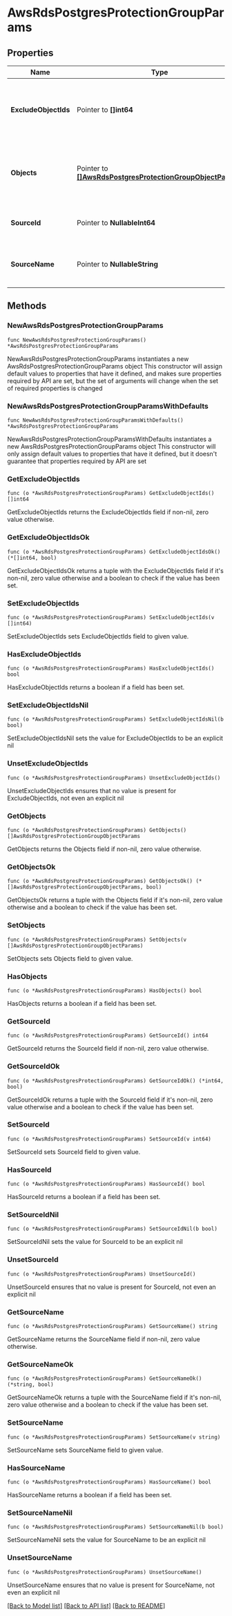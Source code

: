 # AwsRdsPostgresProtectionGroupParams

## Properties

Name | Type | Description | Notes
------------ | ------------- | ------------- | -------------
**ExcludeObjectIds** | Pointer to **[]int64** | Specifies the objects to be excluded in the Protection Group. | [optional] 
**Objects** | Pointer to [**[]AwsRdsPostgresProtectionGroupObjectParams**](AwsRdsPostgresProtectionGroupObjectParams.md) | Specifies the objects to be included in the Protection Group. | [optional] 
**SourceId** | Pointer to **NullableInt64** | Specifies the id of the parent of the objects. | [optional] [readonly] 
**SourceName** | Pointer to **NullableString** | Specifies the name of the parent of the objects. | [optional] [readonly] 

## Methods

### NewAwsRdsPostgresProtectionGroupParams

`func NewAwsRdsPostgresProtectionGroupParams() *AwsRdsPostgresProtectionGroupParams`

NewAwsRdsPostgresProtectionGroupParams instantiates a new AwsRdsPostgresProtectionGroupParams object
This constructor will assign default values to properties that have it defined,
and makes sure properties required by API are set, but the set of arguments
will change when the set of required properties is changed

### NewAwsRdsPostgresProtectionGroupParamsWithDefaults

`func NewAwsRdsPostgresProtectionGroupParamsWithDefaults() *AwsRdsPostgresProtectionGroupParams`

NewAwsRdsPostgresProtectionGroupParamsWithDefaults instantiates a new AwsRdsPostgresProtectionGroupParams object
This constructor will only assign default values to properties that have it defined,
but it doesn't guarantee that properties required by API are set

### GetExcludeObjectIds

`func (o *AwsRdsPostgresProtectionGroupParams) GetExcludeObjectIds() []int64`

GetExcludeObjectIds returns the ExcludeObjectIds field if non-nil, zero value otherwise.

### GetExcludeObjectIdsOk

`func (o *AwsRdsPostgresProtectionGroupParams) GetExcludeObjectIdsOk() (*[]int64, bool)`

GetExcludeObjectIdsOk returns a tuple with the ExcludeObjectIds field if it's non-nil, zero value otherwise
and a boolean to check if the value has been set.

### SetExcludeObjectIds

`func (o *AwsRdsPostgresProtectionGroupParams) SetExcludeObjectIds(v []int64)`

SetExcludeObjectIds sets ExcludeObjectIds field to given value.

### HasExcludeObjectIds

`func (o *AwsRdsPostgresProtectionGroupParams) HasExcludeObjectIds() bool`

HasExcludeObjectIds returns a boolean if a field has been set.

### SetExcludeObjectIdsNil

`func (o *AwsRdsPostgresProtectionGroupParams) SetExcludeObjectIdsNil(b bool)`

 SetExcludeObjectIdsNil sets the value for ExcludeObjectIds to be an explicit nil

### UnsetExcludeObjectIds
`func (o *AwsRdsPostgresProtectionGroupParams) UnsetExcludeObjectIds()`

UnsetExcludeObjectIds ensures that no value is present for ExcludeObjectIds, not even an explicit nil
### GetObjects

`func (o *AwsRdsPostgresProtectionGroupParams) GetObjects() []AwsRdsPostgresProtectionGroupObjectParams`

GetObjects returns the Objects field if non-nil, zero value otherwise.

### GetObjectsOk

`func (o *AwsRdsPostgresProtectionGroupParams) GetObjectsOk() (*[]AwsRdsPostgresProtectionGroupObjectParams, bool)`

GetObjectsOk returns a tuple with the Objects field if it's non-nil, zero value otherwise
and a boolean to check if the value has been set.

### SetObjects

`func (o *AwsRdsPostgresProtectionGroupParams) SetObjects(v []AwsRdsPostgresProtectionGroupObjectParams)`

SetObjects sets Objects field to given value.

### HasObjects

`func (o *AwsRdsPostgresProtectionGroupParams) HasObjects() bool`

HasObjects returns a boolean if a field has been set.

### GetSourceId

`func (o *AwsRdsPostgresProtectionGroupParams) GetSourceId() int64`

GetSourceId returns the SourceId field if non-nil, zero value otherwise.

### GetSourceIdOk

`func (o *AwsRdsPostgresProtectionGroupParams) GetSourceIdOk() (*int64, bool)`

GetSourceIdOk returns a tuple with the SourceId field if it's non-nil, zero value otherwise
and a boolean to check if the value has been set.

### SetSourceId

`func (o *AwsRdsPostgresProtectionGroupParams) SetSourceId(v int64)`

SetSourceId sets SourceId field to given value.

### HasSourceId

`func (o *AwsRdsPostgresProtectionGroupParams) HasSourceId() bool`

HasSourceId returns a boolean if a field has been set.

### SetSourceIdNil

`func (o *AwsRdsPostgresProtectionGroupParams) SetSourceIdNil(b bool)`

 SetSourceIdNil sets the value for SourceId to be an explicit nil

### UnsetSourceId
`func (o *AwsRdsPostgresProtectionGroupParams) UnsetSourceId()`

UnsetSourceId ensures that no value is present for SourceId, not even an explicit nil
### GetSourceName

`func (o *AwsRdsPostgresProtectionGroupParams) GetSourceName() string`

GetSourceName returns the SourceName field if non-nil, zero value otherwise.

### GetSourceNameOk

`func (o *AwsRdsPostgresProtectionGroupParams) GetSourceNameOk() (*string, bool)`

GetSourceNameOk returns a tuple with the SourceName field if it's non-nil, zero value otherwise
and a boolean to check if the value has been set.

### SetSourceName

`func (o *AwsRdsPostgresProtectionGroupParams) SetSourceName(v string)`

SetSourceName sets SourceName field to given value.

### HasSourceName

`func (o *AwsRdsPostgresProtectionGroupParams) HasSourceName() bool`

HasSourceName returns a boolean if a field has been set.

### SetSourceNameNil

`func (o *AwsRdsPostgresProtectionGroupParams) SetSourceNameNil(b bool)`

 SetSourceNameNil sets the value for SourceName to be an explicit nil

### UnsetSourceName
`func (o *AwsRdsPostgresProtectionGroupParams) UnsetSourceName()`

UnsetSourceName ensures that no value is present for SourceName, not even an explicit nil

[[Back to Model list]](../README.md#documentation-for-models) [[Back to API list]](../README.md#documentation-for-api-endpoints) [[Back to README]](../README.md)


